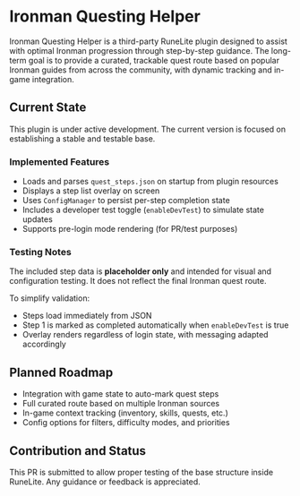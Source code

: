 # Ironman Questing Helper

Ironman Questing Helper is a third-party RuneLite plugin designed to assist with optimal Ironman progression through step-by-step guidance. The long-term goal is to provide a curated, trackable quest route based on popular Ironman guides from across the community, with dynamic tracking and in-game integration.

## Current State

This plugin is under active development. The current version is focused on establishing a stable and testable base.

### Implemented Features

- Loads and parses `quest_steps.json` on startup from plugin resources
- Displays a step list overlay on screen
- Uses `ConfigManager` to persist per-step completion state
- Includes a developer test toggle (`enableDevTest`) to simulate state updates
- Supports pre-login mode rendering (for PR/test purposes)

### Testing Notes

The included step data is **placeholder only** and intended for visual and configuration testing. It does not reflect the final Ironman quest route.

To simplify validation:

- Steps load immediately from JSON
- Step 1 is marked as completed automatically when `enableDevTest` is true
- Overlay renders regardless of login state, with messaging adapted accordingly

## Planned Roadmap

- Integration with game state to auto-mark quest steps
- Full curated route based on multiple Ironman sources
- In-game context tracking (inventory, skills, quests, etc.)
- Config options for filters, difficulty modes, and priorities

## Contribution and Status

This PR is submitted to allow proper testing of the base structure inside RuneLite. Any guidance or feedback is appreciated.
